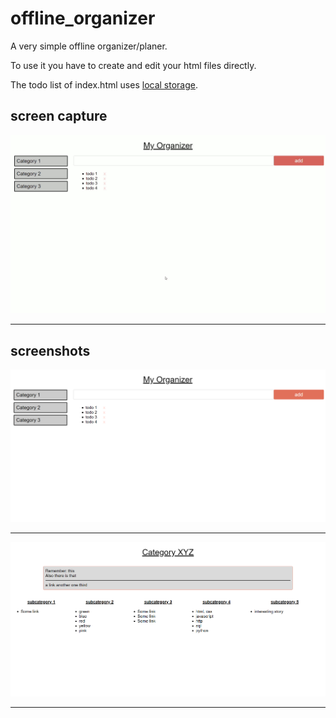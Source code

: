# offline_organizer
A very simple offline organizer/planer.

To use it you have to create and edit your html files directly.

The todo list of index.html uses [local storage](https://developer.mozilla.org/en-US/docs/Web/API/Window/localStorage).


## screen capture
![screen capture](screen_capture.gif "screen capture")
___
## screenshots
![screenshot of index](organizer_1.PNG "screenshot of index")
___
![screenshot of category template](organizer_2.PNG "screenshot of category template")
___


